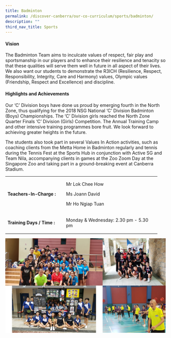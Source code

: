 ```yaml
---
title: Badminton
permalink: /discover-canberra/our-co-curriculum/sports/badminton/
description: ""
third_nav_title: Sports
---
```

<h4><strong>Vision</strong></h4>
<p>The Badminton Team aims to inculcate values of respect, fair play and sportsmanship in our players and to enhance their resilience and tenacity so that these qualities will serve them well in future in all aspect of their lives. We also want our students to demonstrate the R3ICH (Resilience, Respect, Responsibility, Integrity, Care and Harmony) values, Olympic values (Friendship, Respect and&nbsp;Excellence) and discipline.</p>
<h4><strong>Highlights and Achievements</strong></h4>
<p>Our ‘C’ Division boys have done us proud by emerging fourth in the North Zone, thus qualifying for the 2018 NSG National ‘C’ Division Badminton (Boys) Championships. The ‘C’ Division girls reached the North Zone Quarter Finals ‘C’ Division (Girls) Competition. The Annual Training Camp and other intensive training programmes bore fruit. We look forward to achieving greater heights in the future.</p>
<p>The students also took part in several Values In Action activities, such as coaching clients from the Metta Home in Badminton regularly and tennis during the Tennis Fest at the Sports Hub in conjunction with Active SG and Team Nila, accompanying clients in games at the Zoo Zoom Day at the Singapore Zoo and taking part in a ground-breaking event at Canberra Stadium.</p>
<div>
<table border="0" cellpadding="10">
<tbody>
<tr>
<td width="170">
<p><strong>Teachers-In-Charge :</strong></p>
</td>
<td width="280">
<p>Mr Lok Chee How</p>
<p>Ms Joann David</p>
<p>Mr Ho Ngiap Tuan</p>
</td>
</tr>
<tr>
<td>
<p><strong>Training Days / Time :</strong></p>
</td>
<td>
<p>Monday &amp; Wednesday: 2.30 pm - 5.30 pm</p>
</td>
</tr>
</tbody>
</table>
</div>

![](/images/badminty.jpg)